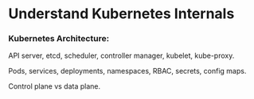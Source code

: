 # Understand Kubernetes Internals

### Kubernetes Architecture: 
API server, etcd, scheduler, controller manager, kubelet, kube-proxy.

Pods, services, deployments, namespaces, RBAC, secrets, config maps.

Control plane vs data plane.
